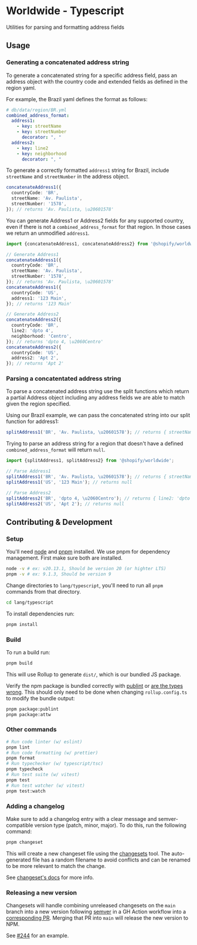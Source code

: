 # Worldwide - Typescript

Utilities for parsing and formatting address fields

## Usage

### Generating a concatenated address string

To generate a concatenated string for a specific address field, pass an address
object with the country code and extended fields as defined in the region yaml.

For example, the Brazil yaml defines the format as follows:

```yaml
# db/data/region/BR.yml
combined_address_format:
  address1:
    - key: streetName
    - key: streetNumber
      decorator: ", "
  address2:
    - key: line2
    - key: neighborhood
      decorator: ", "
```

To generate a correctly formatted `address1` string for Brazil, include
`streetName` and `streetNumber` in the address object.

```ts
concatenateAddress1({
  countryCode: 'BR',
  streetName: 'Av. Paulista',
  streetNumber: '1578',
}); // returns 'Av. Paulista, \u20601578'
```

You can generate Address1 or Address2 fields for any supported country, even if
there is not a `combined_address_format` for that region. In those cases we
return an unmodified `address1`.

```ts
import {concatenateAddress1, concatenateAddress2} from '@shopify/worldwide';

// Generate Address1
concatenateAddress1({
  countryCode: 'BR',
  streetName: 'Av. Paulista',
  streetNumber: '1578',
}); // returns 'Av. Paulista, \u20601578'
concatenateAddress1({
  countryCode: 'US',
  address1: '123 Main',
}); // returns '123 Main'

// Generate Address2
concatenateAddress2({
  countryCode: 'BR',
  line2: 'dpto 4',
  neighborhood: 'Centro',
}); // returns 'dpto 4, \u2060Centro'
concatenateAddress2({
  countryCode: 'US',
  address2: 'Apt 2',
}); // returns 'Apt 2'
```

### Parsing a concatentated address string

To parse a concatenated address string use the split functions which return a
partial Address object including any address fields we are able to match given
the region specified.

Using our Brazil example, we can pass the concatenated string into our split
function for address1:

```ts
splitAddress1('BR', 'Av. Paulista, \u20601578'); // returns { streetName: 'Av. Paulista', streetNumber: '1578' }
```

Trying to parse an address string for a region that doesn't have a defined
`combined_address_format` will return `null`.

```ts
import {splitAddress1, splitAddress2} from '@shopify/worldwide';

// Parse Address1
splitAddress1('BR', 'Av. Paulista, \u20601578'); // returns { streetName: 'Av. Paulista', streetNumber: '1578' }
splitAddress1('US', '123 Main'); // returns null

// Parse Address2
splitAddress2('BR', 'dpto 4, \u2060Centro'); // returns { line2: 'dpto 4', neighborhood: 'Centro', }
splitAddress2('US', 'Apt 2'); // returns null
```

## Contributing & Development

### Setup

You'll need [node](https://nodejs.org/en) and [pnpm](https://pnpm.io/installation) installed. We use pnpm for dependency management. First make sure both are installed.

```sh
node -v # ex: v20.13.1, Should be version 20 (or highter LTS)
pnpm -v # ex: 9.1.3, Should be version 9
```

Change directories to `lang/typescript`, you'll need to run all `pnpm` commands from that directory.

```sh
cd lang/typescript
```

To install dependencies run:

```sh
pnpm install
```

### Build

To run a build run:

```sh
pnpm build
```

This will use Rollup to generate `dist/`, which is our bundled JS package.

Verify the npm package is bundled correctly with [publint](https://publint.dev/) or [are the types wrong](https://arethetypeswrong.github.io/). This should only need to be done when changing `rollup.config.ts` to modify the bundle output:

```sh
pnpm package:publint
pnpm package:attw
```

### Other commands

```sh
# Run code linter (w/ eslint)
pnpm lint
# Run code formatting (w/ prettier)
pnpm format
# Run typechecker (w/ typescript/tsc)
pnpm typecheck
# Run test suite (w/ vitest)
pnpm test
# Run test watcher (w/ vitest)
pnpm test:watch
```

### Adding a changelog

Make sure to add a changelog entry with a clear message and semver-compatible version type (patch, minor, major). To do this, run the following command:

```sh
pnpm changeset
```

This will create a new changeset file using the [changesets](https://github.com/changesets/changesets/blob/main/docs/intro-to-using-changesets.md) tool. The auto-generated file has a random filename to avoid conflicts and can be renamed to be more relevant to match the change.

See [changeset's docs](https://github.com/changesets/changesets/blob/main/docs/intro-to-using-changesets.md) for more info.

### Releasing a new version

Changesets will handle combining unreleased changesets on the `main` branch into a new version following [semver](https://semver.org/) in a GH Action workflow into a [corresponding PR](https://github.com/Shopify/worldwide/pulls?q=is%3Apr+is%3Aopen+%22Version+Packages%22). Merging that PR into `main` will release the new version to NPM.

See [#244](https://github.com/Shopify/worldwide/pull/244) for an example.
